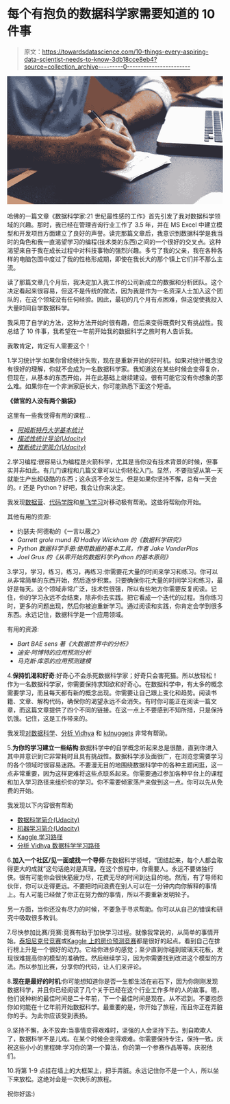 # 每个有抱负的数据科学家需要知道的 10 件事

> 原文：<https://towardsdatascience.com/10-things-every-aspiring-data-scientist-needs-to-know-3db18cce8eb4?source=collection_archive---------0----------------------->

![](img/cdac0a7b34f2d596c0417f8eeb61b1b0.png)

哈佛的一篇文章《数据科学家:21 世纪最性感的工作》首先引发了我对数据科学领域的兴趣。那时，我已经在管理咨询行业工作了 3.5 年，并在 MS Excel 中建立模型和开发项目方面建立了良好的声誉。读完那篇文章后，我意识到数据科学是我当时的角色和我一直渴望学习的编程(技术类的东西)之间的一个很好的交叉点。这种渴望来自于我在成长过程中对科技事物的强烈兴趣。多亏了我的父亲，我在各种各样的电脑包围中度过了我的性格形成期，即使在我长大的那个镇上它们并不那么主流。

读了那篇文章几个月后，我决定加入我工作的公司新成立的数据和分析团队。这个决定看起来很容易，但这不是传统的做法，因为我是作为一名资深人士加入这个团队的，在这个领域没有任何经验。因此，最初的几个月有点困难，但这促使我投入大量时间自学数据科学。

我采用了自学的方法，这种方法开始时很有趣，但后来变得既费时又有挑战性。我总结了 10 件事，我希望在一年前开始我的数据科学之旅时有人告诉我。

我敢肯定，肯定有人需要这个！

1.学习统计学:如果你曾经统计失败，现在是重新开始的好时机。如果对统计概念没有很好的理解，你就不会成为一名数据科学家。我知道这在某些时候会变得复杂，但现在，从基本的东西开始，并在此基础上继续建设。很有可能它没有你想象的那么难。如果你在一个非洲家庭长大，你可能熟悉下面这个短语。

**《做官的人没有两个脑袋》**

这里有一些我觉得有用的课程…

*   [*阿姆斯特丹大学基本统计*](https://www.coursera.org/learn/basic-statistics)
*   [*描述性统计导论(Udacity)*](https://www.udacity.com/course/intro-to-descriptive-statistics--ud827)
*   [*推断统计学简介(Udacity)*](https://www.udacity.com/course/intro-to-inferential-statistics--ud201)

2.学习编程:很容易认为编程是火箭科学，尤其是当你没有技术背景的时候，但事实并非如此。有几门课程和几篇文章可以让你轻松入门。显然，不要指望从第一天就能生产出超级酷的东西；这永远不会发生。但是如果你坚持不懈，总有一天会的。r 还是 Python？好吧，我会让你来决定。

我发现[数据营](https://www.datacamp.com/home)、[代码学院](https://www.codecademy.com/learn)和[单飞学习](https://www.sololearn.com/)对移动极有帮助。这些将帮助你开始。

其他有用的资源:

*   约瑟夫·阿德勒的《一言以蔽之》
*   *Garrett grole mund 和 Hadley Wickham 的《数据科学研究》*
*   *Python 数据科学手册:使用数据的基本工具，作者 Jake VanderPlas*
*   *Joel Grus 的《从零开始的数据科学:Python 的基本原则》*

3.学习，学习，练习，练习，再练习:你需要花大量的时间来学习和练习。你可以从非常简单的东西开始，然后逐步积累。只要确保你花大量的时间学习和练习，最好是每天。这个领域非常广泛，技术性很强，所以有些地方你需要反复阅读。记住，你的学习永远不会结束，除非你去实践。把它看成一个迭代的过程。当你练习时，更多的问题出现，然后你被迫重新学习。通过阅读和实践，你肯定会学到很多东西。永远记住，数据科学是一个应用领域。

有用的资源:

*   *Bart BAE sens 著《大数据世界中的分析》*
*   *迪安·阿博特的应用预测分析*
*   *马克斯·库恩的应用预测建模*

4.**保持饥渴和好奇**:好奇心不会杀死数据科学家；好奇只会害死猫。所以放轻松！作为一名数据科学家，你需要保持求知欲和好奇心。在数据科学中，有太多的概念需要学习，而且每天都有新的概念出现。你需要让自己跟上变化和趋势。阅读书籍、文章、解构代码，确保你的渴望永远不会消失。有时你可能正在阅读一篇文章，而这篇文章提供了四个不同的链接。在这一点上不要感到不知所措，只是保持饥饿。记住，这是工作带来的。

我发现[对数据科学](https://towardsdatascience.com/)、[分析 Vidhya](https://www.analyticsvidhya.com/) 和 [kdnuggets](https://www.kdnuggets.com/) 非常有帮助。

5.**为你的学习建立一些结构**:数据科学中的自学概念听起来总是很酷，直到你进入其中并意识到它非常耗时且具有挑战性。数据科学涉及面很广，在浏览您需要学习的各个领域时很容易迷路。不要漫无目的地围绕数据科学中的各种主题闲逛，这一点非常重要，因为这样更难将这些点联系起来。你需要通过参加各种平台上的课程和加入学习路径来组织你的学习。你不需要倾家荡产来做到这一点。你可以先从免费的开始。

我发现以下内容很有帮助

*   [数据科学简介(Udacity)](https://www.udacity.com/course/intro-to-data-science--ud359)
*   [机器学习简介(Udacity)](https://www.udacity.com/course/intro-to-machine-learning--ud120)
*   [Kaggle 学习路径](https://www.kaggle.com/learn/overview)
*   [分析 Vidhya 数据科学学习路径](https://trainings.analyticsvidhya.com/courses/course-v1:AnalyticsVidhya+Python-Final-Jan-Feb+Python-Session-1/about)

6.**加入一个社区/见一面或找一个导师**:在数据科学领域，“团结起来，每个人都会取得更大的成就”这句话绝对是真理。在这个旅程中，你需要人。永远不要做独行侠。很有可能你会很快筋疲力尽，花费无尽的时间到达目的地。然而，有了导师和伙伴，你可以走得更远。不要把时间浪费在别人可以在一分钟内向你解释的事情上。有人可能已经做了你正在努力做的事情，所以不要重新发明轮子。

另一方面，当你还没有尽力的时候，不要急于寻求帮助。你可以从自己的错误和研究中吸取很多教训。

7.尽快参加比赛/竞赛:竞赛有助于加快学习过程。就像我常说的，从简单的事情开始。[泰坦尼克号竞赛](https://www.kaggle.com/c/titanic)或[Kaggle 上的房价预测竞赛](https://www.kaggle.com/c/house-prices-advanced-regression-techniques)都是很好的起点。看到自己在排行榜上升是一个很好的动力。它给你进步的感觉；至少直到你碰到玻璃天花板，发现很难提高你的模型的准确性。然后继续学习，因为你需要找到改进这个模型的方法。所以参加比赛，分享你的代码，让人们来评论。

8.**现在是最好的时机**:你可能想知道你是否一生都生活在岩石下，因为你刚刚发现数据科学，并且你已经阅读了几个关于已经在这个行业工作多年的人的故事。嗯，他们说种树的最佳时间是二十年前，下一个最佳时间是现在。从不迟到。不要抱怨你如何能在十亿年前开始数据科学。最重要的是，你开始了旅程，而且你正在弄脏你的手。为此你应该受到表扬。

9.坚持不懈，永不放弃:当事情变得艰难时，坚强的人会坚持下去。别自欺欺人了，数据科学不是儿戏。在某个时候会变得艰难。你需要保持专注，保持一致。庆祝这些小小的里程碑:学习你的第一个算法，你的第一个参赛作品等等。庆祝他们。

10.将第 1-9 点挂在墙上的大框架上，把手弄脏。永远记住你不是一个人，所以坐下来放松。这绝对会是一次快乐的旅程。

祝你好运:)